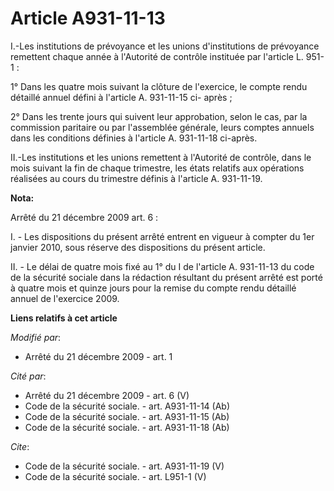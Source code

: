 # Article A931-11-13

I.-Les institutions de prévoyance et les unions d'institutions de prévoyance remettent chaque année à l'Autorité de contrôle
instituée par l'article L. 951-1 : 

1° Dans les quatre mois suivant la clôture de l'exercice, le compte rendu détaillé annuel défini à l'article A. 931-11-15 ci-
après ; 

2° Dans les trente jours qui suivent leur approbation, selon le cas, par la commission paritaire ou par l'assemblée générale,
leurs comptes annuels dans les conditions définies à l'article A. 931-11-18 ci-après. 

II.-Les institutions et les unions remettent à l'Autorité de contrôle, dans le mois suivant la fin de chaque trimestre, les
états relatifs aux opérations réalisées au cours du trimestre définis à l'article A. 931-11-19.

**Nota:**

Arrêté du 21 décembre 2009 art. 6 : 

I. - Les dispositions du présent arrêté entrent en vigueur à compter du 1er janvier 2010, sous réserve des dispositions du
présent article.

II. - Le délai de quatre mois fixé au 1° du I de l'article A. 931-11-13 du code de la sécurité sociale dans la rédaction
résultant du présent arrêté est porté à quatre mois et quinze jours pour la remise du compte rendu détaillé annuel de
l'exercice 2009.

**Liens relatifs à cet article**

_Modifié par_:

  - Arrêté du 21 décembre 2009 - art. 1

_Cité par_:

  - Arrêté du 21 décembre 2009 - art. 6 (V)
  - Code de la sécurité sociale. - art. A931-11-14 (Ab)
  - Code de la sécurité sociale. - art. A931-11-15 (Ab)
  - Code de la sécurité sociale. - art. A931-11-18 (Ab)

_Cite_:

  - Code de la sécurité sociale. - art. A931-11-19 (V)
  - Code de la sécurité sociale. - art. L951-1 (V)
